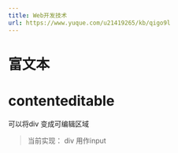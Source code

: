 ```yaml
---
title: Web开发技术
url: https://www.yuque.com/u21419265/kb/qigo9l
---
```




# 富文本



# contenteditable

可以将div 变成可编辑区域

> 当前实现： div 用作input

